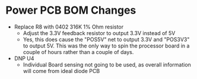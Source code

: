 # Power PCB BOM Changes
* Replace R8 with 0402 316K 1% Ohm resistor 
  * Adjust the 3.3V feedback resistor to output 3.3V instead of 5V
  * Yes, this does cause the "POS5V" net to output 3.3V and "POS3V3" to output 5V. This was the only way to spin the processor board in a couple of hours rather than a couple of days. 
* DNP U4
  * Individual Board sensing not going to be used, as overall information will come from ideal diode PCB
